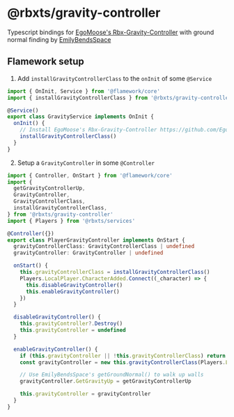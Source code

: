 # @rbxts/gravity-controller

Typescript bindings for [EgoMoose's Rbx-Gravity-Controller](https://github.com/EgoMoose/Rbx-Gravity-Controller) with
ground normal finding by [EmilyBendsSpace](https://x.com/EmilyBendsSpace)

## Flamework setup

1. Add `installGravityControllerClass` to the `onInit` of some `@Service`

```typescript
import { OnInit, Service } from '@flamework/core'
import { installGravityControllerClass } from '@rbxts/gravity-controller'

@Service()
export class GravityService implements OnInit {
  onInit() {
    // Install EgoMoose's Rbx-Gravity-Controller https://github.com/EgoMoose/Rbx-Gravity-Controller
    installGravityControllerClass()
  }
}
```

2. Setup a `GravityController` in some `@Controller`

```typescript
import { Controller, OnStart } from '@flamework/core'
import {
  getGravityControllerUp,
  GravityController,
  GravityControllerClass,
  installGravityControllerClass,
} from '@rbxts/gravity-controller'
import { Players } from '@rbxts/services'

@Controller({})
export class PlayerGravityController implements OnStart {
  gravityControllerClass: GravityControllerClass | undefined
  gravityController: GravityController | undefined

  onStart() {
    this.gravityControllerClass = installGravityControllerClass()
    Players.LocalPlayer.CharacterAdded.Connect((_character) => {
      this.disableGravityController()
      this.enableGravityController()
    })
  }

  disableGravityController() {
    this.gravityController?.Destroy()
    this.gravityController = undefined
  }

  enableGravityController() {
    if (this.gravityController || !this.gravityControllerClass) return
    const gravityController = new this.gravityControllerClass(Players.LocalPlayer)

    // Use EmilyBendsSpace's getGroundNormal() to walk up walls
    gravityController.GetGravityUp = getGravityControllerUp

    this.gravityController = gravityController
  }
}

```
